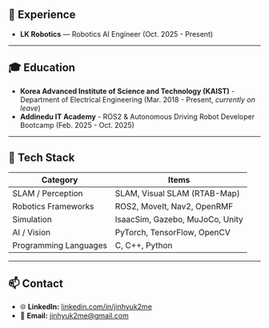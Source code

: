 <!-- About -->

## 💼 Experience
- **LK Robotics** — Robotics AI Engineer (Oct. 2025 - Present)

---

## 🎓 Education
- **Korea Advanced Institute of Science and Technology (KAIST)** - Department of Electrical Engineering (Mar. 2018 - Present, *currently on leave*)  
- **Addinedu IT Academy** - ROS2 & Autonomous Driving Robot Developer Bootcamp (Feb. 2025 - Oct. 2025)

---

## 🚀 Tech Stack

| Category              | Items                                    |
|-----------------------|------------------------------------------|
| SLAM / Perception     | SLAM, Visual SLAM (RTAB-Map)             |
| Robotics Frameworks   | ROS2, MoveIt, Nav2, OpenRMF              |
| Simulation            | IsaacSim, Gazebo, MuJoCo, Unity          |
| AI / Vision           | PyTorch, TensorFlow, OpenCV              |
| Programming Languages | C, C++, Python                           |

---

## 📫 Contact
- 🌐 **LinkedIn:** [linkedin.com/in/jinhyuk2me](https://www.linkedin.com/in/jinhyuk2me)  
- 📧 **Email:** [jinhyuk2me@gmail.com](mailto:jinhyuk2me@gmail.com)  

